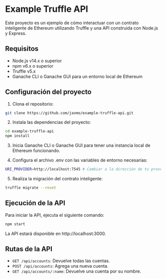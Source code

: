 # Example Truffle API

Este proyecto es un ejemplo de cómo interactuar con un contrato inteligente de Ethereum utilizando Truffle y una API construida con Node.js y Express.

## Requisitos

- Node.js v14.x o superior
- npm v6.x o superior
- Truffle v5.x
- Ganache CLI o Ganache GUI para un entorno local de Ethereum

## Configuración del proyecto

1. Clona el repositorio:

```sh
git clone https://github.com/javmo/example-truffle-api.git
```

2. Instala las dependencias del proyecto:
```sh
cd example-truffle-api
npm install
```

3. Inicia Ganache CLI o Ganache GUI para tener una instancia local de Ethereum funcionando.

4. Configura el archivo .env con las variables de entorno necesarias:
```sh 
URI_PROVIDER=http://localhost:7545 # Cambiar a la dirección de tu proveedor Ethereum
```

5. Realiza la migración del contrato inteligente:
```sh 
truffle migrate --reset
```

## Ejecución de la API
Para iniciar la API, ejecuta el siguiente comando:

```sh
npm start
```

La API estará disponible en http://localhost:3000.

## Rutas de la API
- `GET /api/accounts`: Devuelve todas las cuentas.
- `POST /api/accounts`: Agrega una nueva cuenta.
- `GET /api/accounts/:name`: Devuelve una cuenta por su nombre.

